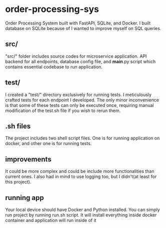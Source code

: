 # order-processing-sys
Order Processing System built with FastAPI, SQLite, and Docker. I built database on SQLite because of I wanted to improve myself on SQL queries.

## src/
"src/" folder includes source codes for microservice application. API backend for all endpoints, database config file, and __main__.py script which contains essential codebase to run application.

## test/
I created a "test/" directory exclusively for running tests. I meticulously crafted tests for each endpoint I developed. The only minor inconvenience is that some of these tests can only be executed once, requiring manual modification of the test.sh file if you wish to rerun them.

## .sh files
The project includes two shell script files. One is for running application on docker, and other one is for running tests.

## improvements
It could be more complex and could be include more functionalities than current ones. I also had in mind to use logging too, but I didn't(at least for this project).

## running app
Your local device should have Docker and Python installed. You can simply run project by running run.sh script. It will install everything inside docker container and application will run inside of it
